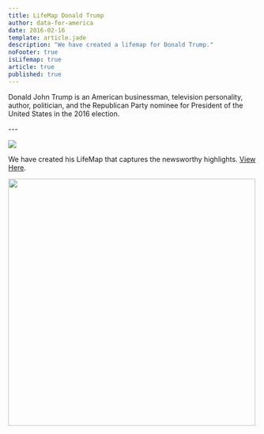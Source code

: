 ```yaml
---
title: LifeMap Donald Trump
author: data-for-america
date: 2016-02-16
template: article.jade
description: "We have created a lifemap for Donald Trump."
noFooter: true
isLifemap: true
article: true
published: true
---
```


<p>
   Donald John Trump is an American businessman, television personality, author, politician, and the Republican Party nominee for President of the United States in the 2016 election.
</p>
---
<p>
<img class="ui medium image" style="margin: 0 auto;" src="http://lifemap.io/img/donaldtrump.gif" />
</p>
<p>
   We have created his LifeMap that captures the newsworthy highlights. <a href="http://lifemap.io/donaldtrump/" target="_blank">View Here</a>.
</p>
<a href="http://lifemap.io/donaldtrump/" target="_blank">
<img class="ui medium image" style="width:500px; margin: 0 auto;" src="/img/lifemap/donaldtrump.jpg" />
</a>
